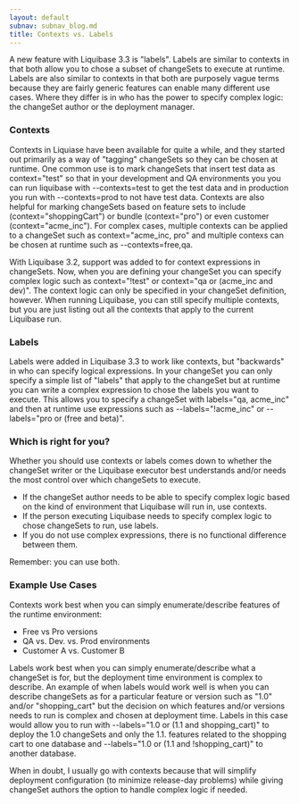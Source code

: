 ```yaml
---
layout: default
subnav: subnav_blog.md
title: Contexts vs. Labels
---
```


A new feature with Liquibase 3.3 is "labels". Labels are similar to contexts in that both allow you to chose a subset of changeSets to execute at runtime. Labels are also similar to contexts in that both are purposely vague terms because they are fairly generic features can enable many different use cases. Where they differ is in who has the power to specify complex logic: the changeSet author or the deployment manager.

### Contexts

Contexts in Liquiase have been available for quite a while, and they started out primarily as a way of "tagging" changeSets so they can be chosen at runtime. One common use is to mark changeSets that insert test data as context="test" so that in your development and QA environments you you can run liquibase with --contexts=test to get the test data and in production you run with --contexts=prod to not have test data. Contexts are also helpful for marking changeSets based on feature sets to include (context="shoppingCart") or bundle (context="pro") or even customer (context="acme_inc"). For complex cases, multiple contexts can be applied to a changeSet such as context="acme_inc, pro" and multiple contexs can be chosen at runtime such as --contexts=free,qa.

With Liquibase 3.2, support was added to for context expressions in changeSets. Now, when you are defining your changeSet you can specify complex logic such as context="!test" or context="qa or (acme_inc and dev)". The context logic can only be specified in your changeSet definition, however. When running Liquibase, you can still specify multiple contexts, but you are just listing out all the contexts that apply to the current Liquibase run.

### Labels


Labels were added in Liquibase 3.3 to work like contexts, but "backwards" in who can specify logical expressions. In your changeSet you can only specify a simple list of "labels" that apply to the changeSet but at runtime you can write a complex expression to chose the labels you want to execute. This allows you to specify a changeSet with labels="qa, acme_inc" and then at runtime use expressions such as --labels="!acme_inc" or --labels="pro or (free and beta)".

### Which is right for you?

Whether you should use contexts or labels comes down to whether the changeSet writer or the Liquibase executor best understands and/or needs the most control over which changeSets to execute.

- If the changeSet author needs to be able to specify complex logic based on the kind of environment that Liquibase will run in, use contexts.
- If the person executing Liquibase needs to specify complex logic to chose changeSets to run, use labels.
- If you do not use complex expressions, there is no functional difference between them.

Remember: you can use both.

### Example Use Cases

Contexts work best when you can simply enumerate/describe features of the runtime environment:

- Free vs Pro versions
- QA vs. Dev. vs. Prod environments
- Customer A vs. Customer B

Labels work best when you can simply enumerate/describe what a changeSet is for, but the deployment time environment is complex to describe. An example of when labels would work well is when you can describe changeSets as for a particular feature or version such as "1.0" and/or "shopping_cart" but the decision on which features and/or versions needs to run is complex and chosen at deployment time. Labels in this case would allow you to run with --labels="1.0 or (1.1 and shopping_cart)" to deploy the 1.0 changeSets and only the 1.1. features related to the shopping cart to one database and --labels="1.0 or (1.1 and !shopping_cart)" to another database.

When in doubt, I usually go with contexts because that will simplify deployment configuration (to minimize release-day problems) while giving changeSet authors the option to handle complex logic if needed.



